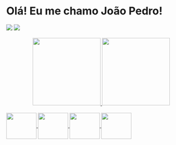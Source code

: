 # Olá! Eu me chamo João Pedro! 

<div>
  <a href="https://www.linkedin.com/in/joão-pedro-melo-65678322b" target="_blank"><img src="https://img.shields.io/badge/-LinkedIn-%230077B5?style=for-the-badge&logo=linkedin&logoColor=white" target="_blank"></a> 
  <a href="https://instagram.com/jpedromelo_710" target="_blank"><img src="https://img.shields.io/badge/-Instagram-%23E4405F?style=for-the-badge&logo=instagram&logoColor=white" target="_blank"></a>
</div>

<br>

<div align="center">
  <a href="https://github.com/JPedro759">
  <img height="180em" src="https://github-readme-stats.vercel.app/api?username=JPedro759&show_icons=true&theme=tokyonight&include_all_commits=true&count_private=true">
  <img height="180em" src="https://github-readme-stats.vercel.app/api/top-langs/?username=JPedro759&layout=compact&langs_count=16&theme=dark">
</div>
  
<div style="display: inline_block">
 <br>
 <img align="center" height="70" width="80" src="https://cdn.jsdelivr.net/gh/devicons/devicon/icons/java/java-original.svg" />
 <img align="center" height="70" width="80" src="https://cdn.jsdelivr.net/gh/devicons/devicon/icons/spring/spring-original.svg" />
 <img align="center" height="70" width="80" src="https://cdn.jsdelivr.net/gh/devicons/devicon/icons/postgresql/postgresql-original.svg" />
 <img align="center" height="70" width="80" src="https://cdn.jsdelivr.net/gh/devicons/devicon/icons/azure/azure-original.svg" />    
</div>
